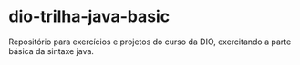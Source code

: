 # dio-trilha-java-basic
Repositório para exercícios e projetos do curso da DIO, exercitando a parte básica da sintaxe java.

